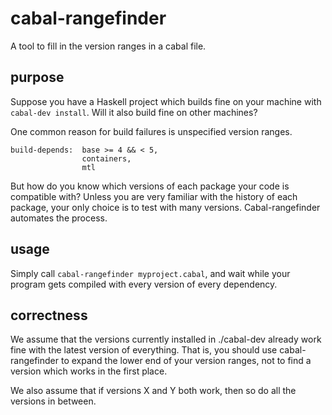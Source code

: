 cabal-rangefinder
=================

A tool to fill in the version ranges in a cabal file.

purpose
-------

Suppose you have a Haskell project which builds fine on your machine with `cabal-dev install`. Will it also build fine on other machines?

One common reason for build failures is unspecified version ranges.

    build-depends:  base >= 4 && < 5,
                    containers,
                    mtl

But how do you know which versions of each package your code is compatible with? Unless you are very familiar with the history of each package, your only choice is to test with many versions. Cabal-rangefinder automates the process.

usage
-----

Simply call `cabal-rangefinder myproject.cabal`, and wait while your program gets compiled with every version of every dependency.

correctness
-----------

We assume that the versions currently installed in ./cabal-dev already work fine with the latest version of everything. That is, you should use cabal-rangefinder to expand the lower end of your version ranges, not to find a version which works in the first place.

We also assume that if versions X and Y both work, then so do all the versions in between.

